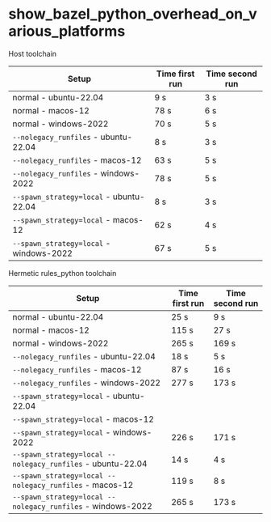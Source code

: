 # show_bazel_python_overhead_on_various_platforms

Host toolchain

| Setup                                    | Time first run | Time second run |
|------------------------------------------|----------------|-----------------|
| normal - ubuntu-22.04                    | 9 s            | 3 s             |
| normal - macos-12                        | 78 s           | 6 s             |
| normal - windows-2022                    | 70 s           | 5 s             |
| `--nolegacy_runfiles` - ubuntu-22.04     | 8 s            | 3 s             |
| `--nolegacy_runfiles` - macos-12         | 63 s           | 5 s             |
| `--nolegacy_runfiles` - windows-2022     | 78 s           | 5 s             |
| `--spawn_strategy=local` - ubuntu-22.04  | 8 s            | 3 s             |
| `--spawn_strategy=local` - macos-12      | 62 s           | 4 s             |
| `--spawn_strategy=local` - windows-2022  | 67 s           | 5 s             |


Hermetic rules_python toolchain

| Setup                                                        | Time first run | Time second run |
|--------------------------------------------------------------|----------------|-----------------|
| normal - ubuntu-22.04                                        | 25 s           | 9 s             |
| normal - macos-12                                            | 115 s          | 27 s            |
| normal - windows-2022                                        | 265 s          | 169 s           |
| `--nolegacy_runfiles` - ubuntu-22.04                         | 18 s           | 5 s             |
| `--nolegacy_runfiles` - macos-12                             | 87 s           | 16 s            |
| `--nolegacy_runfiles` - windows-2022                         | 277 s          | 173 s           |
| `--spawn_strategy=local` - ubuntu-22.04                      |                |                 |
| `--spawn_strategy=local` - macos-12                          |                |                 |
| `--spawn_strategy=local` - windows-2022                      | 226 s          | 171 s           |
| `--spawn_strategy=local --nolegacy_runfiles` - ubuntu-22.04  | 14 s           | 4 s             |
| `--spawn_strategy=local --nolegacy_runfiles` - macos-12      | 119 s          | 8 s             |
| `--spawn_strategy=local --nolegacy_runfiles` - windows-2022  | 265 s          | 173 s           |
